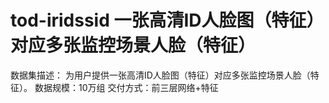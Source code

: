 # tod-iridssid  一张高清ID人脸图（特征）对应多张监控场景人脸（特征）
数据集描述：
为用户提供一张高清ID人脸图（特征）对应多张监控场景人脸（特征）。
数据规模：10万组
交付方式：前三层网络+特征
